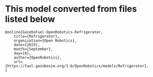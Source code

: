 # This model converted from files listed below

```
@online{GazeboFuel-OpenRobotics-Refrigerator,
	title={Refrigerator},
	organization={Open Robotics},
	date={2023},
	month={September},
	day={6},
	author={OpenRobotics},
	url={https://fuel.gazebosim.org/1.0/OpenRobotics/models/Refrigerator},
}
```
